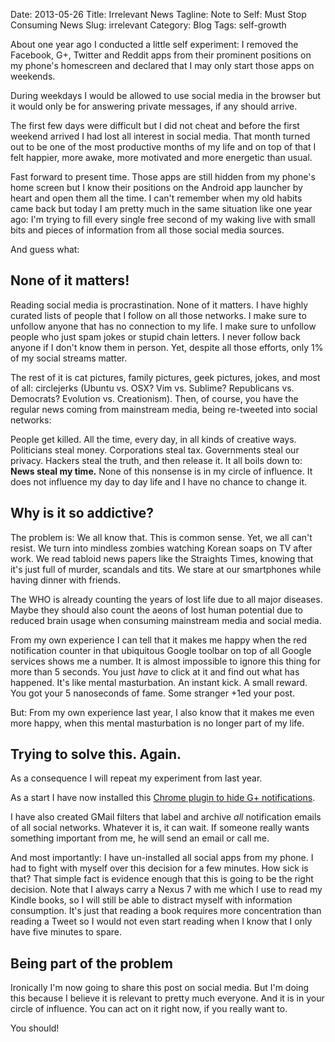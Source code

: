 Date: 2013-05-26
Title: Irrelevant News
Tagline: Note to Self: Must Stop Consuming News
Slug: irrelevant
Category: Blog
Tags: self-growth

About one year ago I conducted a little self experiment: I removed the
Facebook, G+, Twitter and Reddit apps from their prominent positions on my 
phone's homescreen and declared that I may only start those apps on weekends.

During weekdays I would be allowed to use social media in the browser but it
would only be for answering private messages, if any should arrive.

The first few days were difficult but I did not cheat and before the first 
weekend arrived I had lost all interest in social media. That month turned out
to be one of the most productive months of my life and on top of that I felt
happier, more awake, more motivated and more energetic than usual.

Fast forward to present time. Those apps are still hidden from my phone's home
screen but I know their positions on the Android app launcher by heart and open
them all the time. I can't remember when my old habits came back but today I am
pretty much in the same situation like one year ago: I'm trying to fill every 
single free second of my waking live with small bits and pieces of information
from all those social media sources.

And guess what:

## None of it matters!

Reading social media is procrastination. None of it matters. I have highly 
curated lists of people that I follow on all those networks. I make sure to
unfollow anyone that has no connection to my life. I make sure to unfollow 
people who just spam jokes or stupid chain letters. I never follow back anyone
if I don't know them in person. Yet, despite all those efforts, only 1% of my
social streams matter.

The rest of it is cat pictures, family pictures, geek pictures, jokes, 
and most of all: circlejerks (Ubuntu vs. OSX? Vim vs. Sublime? Republicans vs. 
Democrats? Evolution vs. Creationism). Then, of course,  you have the regular
news coming from mainstream media, being re-tweeted into social networks:

People get killed. All the time, every day, in all kinds of creative ways. 
Politicians steal money. Corporations steal tax. Governments steal our privacy. 
Hackers steal the truth, and then release it. It all boils down to: **News 
steal my time.** None of this nonsense is in my circle of influence. It does
not influence my day to day life and I have no chance to change it.

## Why is it so addictive?

The problem is: We all know that. This is common sense. Yet, we all can't
resist. We turn into mindless zombies watching Korean soaps on TV after work. We
read tabloid news papers like the Straights Times, knowing that it's just full 
of murder, scandals and tits. We stare at our smartphones while having dinner 
with friends. 

The WHO is already counting the years of lost life due to all major diseases.
Maybe they should also count the aeons of lost human potential due to reduced
brain usage when consuming mainstream media and social media.

From my own experience I can tell that it makes me happy when the red 
notification counter in that ubiquitous Google toolbar on top of all Google 
services shows me a number. It is almost impossible to ignore this thing for
more than 5 seconds. You just *have* to click at it and find out what has
happened. It's like mental masturbation. An instant kick. A small reward. You 
got your 5 nanoseconds of fame. Some stranger +1ed your post.

But: From my own experience last year, I also know that it makes me even more
happy, when this mental masturbation is no longer part of my life.

## Trying to solve this. Again.

As a consequence I will repeat my experiment from last year. 

As a start I have now installed this [Chrome plugin to hide G+ notifications](https://chrome.google.com/webstore/detail/hide-g%2B-notifications/eikmhmdnbmpkkhfkcnkmikdcdjkjflio?hl=en).

I have also created GMail filters that label and archive *all* notification 
emails of all social networks. Whatever it is, it can wait. If someone really
wants something important from me, he will send an email or call me.

And most importantly: I have un-installed all social apps from my phone. I had
to fight with myself over this decision for a few minutes. How sick is that?
That simple fact is evidence enough that this is going to be the right 
decision. Note that I always carry a Nexus 7 with me which I use to read my
Kindle books, so I will still be able to distract myself with information 
consumption. It's just that reading a book requires more concentration than 
reading a Tweet so I would not even start reading when I know that I only have
five minutes to spare.

## Being part of the problem

Ironically I'm now going to share this post on social media. But I'm doing this 
because I believe it is relevant to pretty much everyone. And it is in your
circle of influence. You can act on it right now, if you really want to.

You should!
